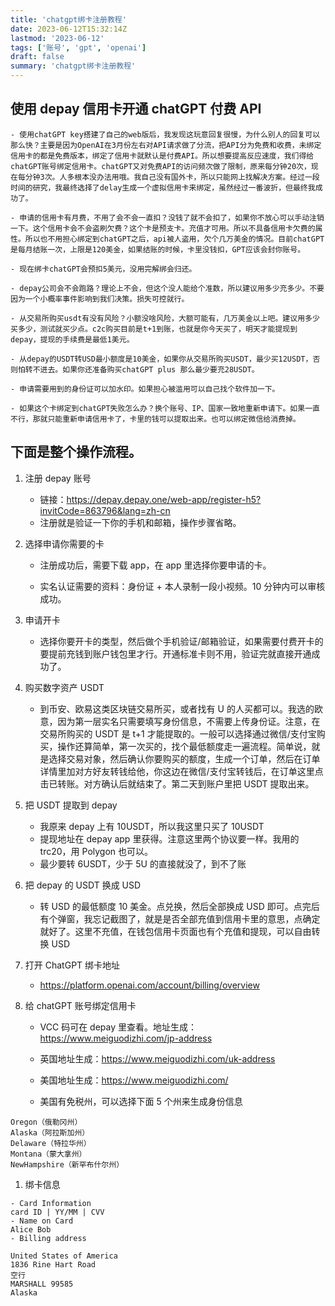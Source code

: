 ```yaml
---
title: 'chatgpt绑卡注册教程'
date: 2023-06-12T15:32:14Z
lastmod: '2023-06-12'
tags: ['账号', 'gpt', 'openai']
draft: false
summary: 'chatgpt绑卡注册教程'
---
```


## 使用 depay 信用卡开通 chatGPT 付费 API

    - 使用chatGPT key搭建了自己的web版后，我发现这玩意回复很慢，为什么别人的回复可以那么快？主要是因为OpenAI在3月份左右对API请求做了分流，把API分为免费和收费，未绑定信用卡的都是免费版本，绑定了信用卡就默认是付费API。所以想要提高反应速度，我们得给chatGPT账号绑定信用卡。chatGPT又对免费API的访问频次做了限制，原来每分钟20次，现在每分钟3次。人多根本没办法用哦。我自己没有国外卡，所以只能网上找解决方案。经过一段时间的研究，我最终选择了delay生成一个虚拟信用卡来绑定，虽然经过一番波折，但最终我成功了。

    - 申请的信用卡有月费，不用了会不会一直扣？没钱了就不会扣了，如果你不放心可以手动注销一下。这个信用卡会不会盗刷欠费？这个卡是预支卡。充值才可用。所以不具备信用卡欠费的属性。所以也不用担心绑定到chatGPT之后，api被人盗用，欠个几万美金的情况。目前chatGPT是每月结账一次，上限是120美金，如果结账的时候，卡里没钱扣，GPT应该会封你账号。

    - 现在绑卡chatGPT会预扣5美元，没用完解绑会归还。

    - depay公司会不会跑路？理论上不会，但这个没人能给个准数，所以建议用多少充多少。不要因为一个小概率事件影响到我们决策。损失可控就行。

    - 从交易所购买usdt有没有风险？小额没啥风险，大额可能有，几万美金以上吧。建议用多少买多少，测试就买少点。c2c购买目前是t+1到账，也就是你今天买了，明天才能提现到depay，提现的手续费是最低1美元。

    - 从depay的USDT转USD最小额度是10美金，如果你从交易所购买USDT，最少买12USDT，否则怕转不进去。如果你还准备购买chatGPT plus 那么最少要充28USDT。

    - 申请需要用到的身份证可以加水印。如果担心被滥用可以自己找个软件加一下。

    - 如果这个卡绑定到chatGPT失败怎么办？换个账号、IP、国家一致地重新申请下。如果一直不行，那就只能重新申请信用卡了，卡里的钱可以提取出来。也可以绑定微信给消费掉。

## 下面是整个操作流程。

1. 注册 depay 账号

   - 链接：https://depay.depay.one/web-app/register-h5?invitCode=863796&lang=zh-cn
   - 注册就是验证一下你的手机和邮箱，操作步骤省略。

2. 选择申请你需要的卡

   - 注册成功后，需要下载 app，在 app 里选择你要申请的卡。

   - 实名认证需要的资料：身份证 + 本人录制一段小视频。10 分钟内可以审核成功。

3. 申请开卡

   - 选择你要开卡的类型，然后做个手机验证/邮箱验证，如果需要付费开卡的要提前充钱到账户钱包里才行。开通标准卡则不用，验证完就直接开通成功了。

4. 购买数字资产 USDT

   - 到币安、欧易这类区块链交易所买，或者找有 U 的人买都可以。我选的欧意，因为第一层实名只需要填写身份信息，不需要上传身份证。注意，在交易所购买的 USDT 是 t+1 才能提取的。一般可以选择通过微信/支付宝购买，操作还算简单，第一次买的，找个最低额度走一遍流程。简单说，就是选择交易对象，然后确认你要购买的额度，生成一个订单，然后在订单详情里加对方好友转钱给他，你这边在微信/支付宝转钱后，在订单这里点击已转账。对方确认后就结束了。第二天到账户里把 USDT 提取出来。

5. 把 USDT 提取到 depay

   - 我原来 depay 上有 10USDT，所以我这里只买了 10USDT
   - 提现地址在 depay app 里获得。注意这里两个协议要一样。我用的 trc20，用 Polygon 也可以。
   - 最少要转 6USDT，少于 5U 的直接就没了，到不了账

6. 把 depay 的 USDT 换成 USD

   - 转 USD 的最低额度 10 美金。点兑换，然后全部换成 USD 即可。点完后有个弹窗，我忘记截图了，就是是否全部充值到信用卡里的意思，点确定就好了。这里不充值，在钱包信用卡页面也有个充值和提现，可以自由转换 USD

7. 打开 ChatGPT 绑卡地址

   - https://platform.openai.com/account/billing/overview

8. 给 chatGPT 账号绑定信用卡

   - VCC 码可在 depay 里查看。地址生成：https://www.meiguodizhi.com/jp-address

   - 英国地址生成：https://www.meiguodizhi.com/uk-address

   - 美国地址生成：https://www.meiguodizhi.com/

   - 美国有免税州，可以选择下面 5 个州来生成身份信息

```
Oregon（俄勒冈州）
Alaska（阿拉斯加州）
Delaware（特拉华州）
Montana（蒙大拿州）
NewHampshire（新罕布什尔州）
```

1. 绑卡信息

```
- Card Information
card ID | YY/MM | CVV
- Name on Card
Alice Bob
- Billing address

United States of America
1836 Rine Hart Road
空行
MARSHALL 99585
Alaska
```
